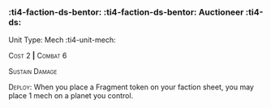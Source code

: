 ### :ti4-faction-ds-bentor: :ti4-faction-ds-bentor: **Auctioneer** :ti4-ds:

Unit Type: Mech :ti4-unit-mech:

<span style="font-variant:small-caps;">Cost 2</span> __|__ <span style="font-variant:small-caps;">Combat 6</span>

<span style="font-variant:small-caps;">Sustain Damage</span>

<span style="font-variant:small-caps;">Deploy</span>: When you place a Fragment token on your faction sheet, you may place 1 mech on a planet you control.